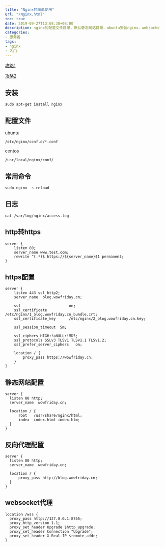 ```yaml
---
title: "Nginx的简单使用"
url: "/Nginx.html"
toc: true
date: 2019-09-27T13:08:38+08:00
description: nginx的配置文件目录，默认静态网站目录，ubuntu安装nginx，websocket代理。
categories:
- 服务器
tags:
- nginx
- 入门
---
```


[攻略1](https://www.linode.com/docs/web-servers/nginx/how-to-configure-nginx/)

[攻略2](https://www.digitalocean.com/community/tutorials/how-to-install-nginx-on-ubuntu-18-04)

## 安装

```
sudo apt-get install nginx
```

## 配置文件

ubuntu
```
/etc/nginx/conf.d/*.conf
```

centos
```
/usr/local/nginx/conf/
```

## 常用命令

```
sudo nginx -s reload
```

## 日志

```
cat /var/log/nginx/access.log
```

## http转https

```
server {
    listen 80;
    server_name www.test.com;
    rewrite ^(.*)$ https://${server_name}$1 permanent; 
}
```

## https配置

```
server {
    listen 443 ssl http2;
    server_name  blog.wowfriday.cn;

    ssl                      on;
    ssl_certificate          /etc/nginx/1_blog.wowfriday.cn_bundle.crt;
    ssl_certificate_key      /etc/nginx/2_blog.wowfriday.cn.key;

    ssl_session_timeout  5m;

    ssl_ciphers HIGH:!aNULL:!MD5;
    ssl_protocols SSLv3 TLSv1 TLSv1.1 TLSv1.2;
    ssl_prefer_server_ciphers   on;

    location / {
        proxy_pass https://wowfriday.cn;
    }
}
```

## 静态网站配置

```
server {
  listen 80 http;
  server_name  wowfriday.cn;

  location / {
      root   /usr/share/nginx/html;
      index  index.html index.htm;
  }
}
```

## 反向代理配置

```
server {
  listen 80 http;
  server_name  wowfriday.cn;

  location / {
      proxy_pass http://blog.wowfriday.cn;
  }
}
```

## websocket代理

```
location /wss {
  proxy_pass http://127.0.0.1:8765;
  proxy_http_version 1.1;
  proxy_set_header Upgrade $http_upgrade;
  proxy_set_header Connection "Upgrade";
  proxy_set_header X-Real-IP $remote_addr;
}
```
